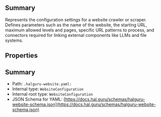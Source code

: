<!--
title: .halguru-website.yaml
version: 1.0.0+25fc8f082de2f56e87f65fbff9a2d27efdda0971
generated: true
date: 2025-04-06
node: This file is generated by the command-line program: `halguru manual --generate-docs`
-->


## Summary

Represents the configuration settings for a website crawler or scraper.
Defines parameters such as the name of the website, the starting URL,
maximum allowed levels and pages, specific URL patterns to process,
and connectors required for linking external components like LLMs and file systems.

## Properties


## Summary

* Path: `.halguru-website.yaml:`
* Internal type: `WebsiteConfiguration`
* Internal root type: `WebsiteConfiguration`
* JSON Schema for YAML: [https://docs.hal.guru/schemas/halguru-website-schema.json](https://docs.hal.guru/schemas/halguru-website-schema.json)
